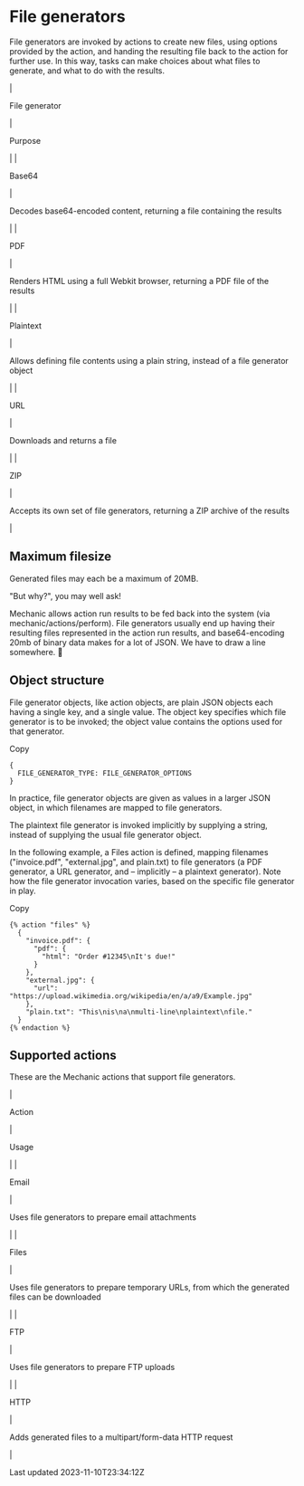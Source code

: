 # File generators

File generators are invoked by actions to create new files, using options provided by the action, and handing the resulting file back to the action for further use. In this way, tasks can make choices about what files to generate, and what to do with the results.

| 

File generator

 | 

Purpose

 |
| 

Base64

 | 

Decodes base64-encoded content, returning a file containing the results

 |
| 

PDF

 | 

Renders HTML using a full Webkit browser, returning a PDF file of the results

 |
| 

Plaintext

 | 

Allows defining file contents using a plain string, instead of a file generator object

 |
| 

URL

 | 

Downloads and returns a file

 |
| 

ZIP

 | 

Accepts its own set of file generators, returning a ZIP archive of the results

 |

## Maximum filesize

Generated files may each be a maximum of 20MB.

"But why?", you may well ask!

Mechanic allows action run results to be fed back into the system (via mechanic/actions/perform). File generators usually end up having their resulting files represented in the action run results, and base64-encoding 20mb of binary data makes for a lot of JSON. We have to draw a line somewhere. 🤷

## Object structure

File generator objects, like action objects, are plain JSON objects each having a single key, and a single value. The object key specifies which file generator is to be invoked; the object value contains the options used for that generator.

Copy

    {
      FILE_GENERATOR_TYPE: FILE_GENERATOR_OPTIONS
    }

In practice, file generator objects are given as values in a larger JSON object, in which filenames are mapped to file generators.

The plaintext file generator is invoked implicitly by supplying a string, instead of supplying the usual file generator object.

In the following example, a Files action is defined, mapping filenames ("invoice.pdf", "external.jpg", and plain.txt) to file generators (a PDF generator, a URL generator, and – implicitly – a plaintext generator). Note how the file generator invocation varies, based on the specific file generator in play.

Copy

    {% action "files" %}
      {
        "invoice.pdf": {
          "pdf": {
            "html": "Order #12345\nIt's due!"
          }
        },
        "external.jpg": {
          "url": "https://upload.wikimedia.org/wikipedia/en/a/a9/Example.jpg"
        },
        "plain.txt": "This\nis\na\nmulti-line\nplaintext\nfile."
      }
    {% endaction %}

## Supported actions

These are the Mechanic actions that support file generators.

| 

Action

 | 

Usage

 |
| 

Email

 | 

Uses file generators to prepare email attachments

 |
| 

Files

 | 

Uses file generators to prepare temporary URLs, from which the generated files can be downloaded

 |
| 

FTP

 | 

Uses file generators to prepare FTP uploads

 |
| 

HTTP

 | 

Adds generated files to a multipart/form-data HTTP request

 |

Last updated 2023-11-10T23:34:12Z